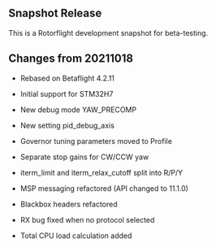 ## Snapshot Release

This is a Rotorflight development snapshot for beta-testing.


## Changes from 20211018

- Rebased on Betaflight 4.2.11

- Initial support for STM32H7

- New debug mode YAW_PRECOMP

- New setting pid_debug_axis

- Governor tuning parameters moved to Profile

- Separate stop gains for CW/CCW yaw

- iterm_limit and iterm_relax_cutoff split into R/P/Y

- MSP messaging refactored (API changed to 11.1.0)

- Blackbox headers refactored

- RX bug fixed when no protocol selected

- Total CPU load calculation added
